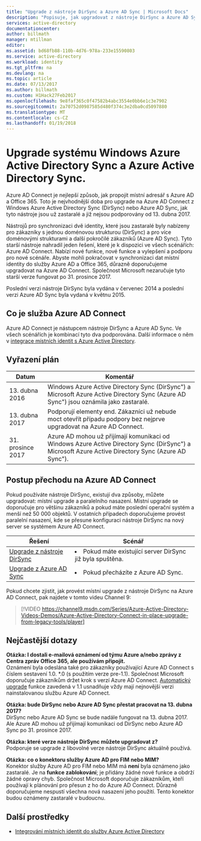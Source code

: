 ```yaml
---
title: "Upgrade z nástroje DirSync a Azure AD Sync | Microsoft Docs"
description: "Popisuje, jak upgradovat z nástroje DirSync a Azure AD Sync Azure AD Connect."
services: active-directory
documentationcenter: 
author: billmath
manager: mtillman
editor: 
ms.assetid: bd68fb88-110b-4d76-978a-233e15590803
ms.service: active-directory
ms.workload: identity
ms.tgt_pltfrm: na
ms.devlang: na
ms.topic: article
ms.date: 07/13/2017
ms.author: billmath
ms.custom: H1Hack27Feb2017
ms.openlocfilehash: 9e8faf365c0f47582b4abc3554e0bb6e1c3e7902
ms.sourcegitcommit: 2a70752d0987585d480f374c3e2dba0cd5097880
ms.translationtype: MT
ms.contentlocale: cs-CZ
ms.lasthandoff: 01/19/2018
---
```

# <a name="upgrade-windows-azure-active-directory-sync-and-azure-active-directory-sync"></a>Upgrade systému Windows Azure Active Directory Sync a Azure Active Directory Sync.
Azure AD Connect je nejlepší způsob, jak propojit místní adresář s Azure AD a Office 365. Toto je nejvhodnější doba pro upgrade na Azure AD Connect z Windows Azure Active Directory Sync (DirSync) nebo Azure AD Sync, jak tyto nástroje jsou už zastaralé a již nejsou podporovány od 13. dubna 2017.

Nástrojů pro synchronizaci dvě identity, které jsou zastaralé byly nabízeny pro zákazníky s jednou doménovou strukturou (DirSync) a pro více doménovými strukturami a další pokročilé zákazníků (Azure AD Sync). Tyto starší nástroje nahradil jeden řešení, které je k dispozici ve všech scénářích: Azure AD Connect. Nabízí nové funkce, nové funkce a vylepšení a podporu pro nové scénáře. Abyste mohli pokračovat v synchronizaci dat místní identity do služby Azure AD a Office 365, důrazně doporučujeme upgradovat na Azure AD Connect. Společnost Microsoft nezaručuje tyto starší verze fungovat po 31. prosince 2017.

Poslední verzi nástroje DirSync byla vydána v červenec 2014 a poslední verzi Azure AD Sync byla vydaná v květnu 2015.

## <a name="what-is-azure-ad-connect"></a>Co je služba Azure AD Connect
Azure AD Connect je nástupcem nástroje DirSync a Azure AD Sync. Ve všech scénářích je kombinací tyto dva podporována. Další informace o něm v [integrace místních identit s Azure Active Directory](active-directory-aadconnect.md).

## <a name="deprecation-schedule"></a>Vyřazení plán
| Datum | Komentář |
| --- | --- |
| 13. dubna 2016 |Windows Azure Active Directory Sync (DirSync") a Microsoft Azure Active Directory Sync (Azure AD Sync") jsou oznámila jako zastaralé. |
| 13. dubna 2017 |Podporují elementy end. Zákazníci už nebude moct otevřít případu podpory bez nejprve upgradovat na Azure AD Connect. |
|31. prosince 2017|Azure AD mohou už přijímají komunikaci od Windows Azure Active Directory Sync (DirSync") a Microsoft Azure Active Directory Sync (Azure AD Sync").

## <a name="how-to-transition-to-azure-ad-connect"></a>Postup přechodu na Azure AD Connect
Pokud používáte nástroje DirSync, existují dva způsoby, můžete upgradovat: místní upgrade a paralelního nasazení. Místní upgrade se doporučuje pro většinu zákazníků a pokud máte poslední operační systém a menší než 50 000 objektů. V ostatních případech doporučujeme provést paralelní nasazení, kde se přesune konfiguraci nástroje DirSync na nový server se systémem Azure AD Connect.

| Řešení | Scénář |
| --- | --- |
| [Upgrade z nástroje DirSync](active-directory-aadconnect-dirsync-upgrade-get-started.md) |<li>Pokud máte existující server DirSync již byla spuštěna.</li> |
| [Upgrade z Azure AD Sync](active-directory-aadconnect-upgrade-previous-version.md) |<li>Pokud přecházíte z Azure AD Sync.</li> |

Pokud chcete zjistit, jak provést místní upgrade z nástroje DirSync na Azure AD Connect, pak najdete v tomto videu Channel 9:

> [!VIDEO https://channel9.msdn.com/Series/Azure-Active-Directory-Videos-Demos/Azure-Active-Directory-Connect-in-place-upgrade-from-legacy-tools/player]
>
>

## <a name="faq"></a>Nejčastější dotazy
**Otázka: I dostali e-mailová oznámení od týmu Azure a/nebo zprávy z Centra zpráv Office 365, ale používám připojit.**  
Oznámení byla odeslána také pro zákazníky používající Azure AD Connect s číslem sestavení 1.0. \*.0 (s použitím verze pre-1.1). Společnost Microsoft doporučuje zákazníkům držet krok s verzí Azure AD Connect. [Automatický upgrade](active-directory-aadconnect-feature-automatic-upgrade.md) funkce zavedená v 1.1 usnadňuje vždy mají nejnovější verzi nainstalovanou službu Azure AD Connect.

**Otázka: bude DirSync nebo Azure AD Sync přestat pracovat na 13. dubna 2017?**  
DirSync nebo Azure AD Sync se bude nadále fungovat na 13. dubna 2017.  Ale Azure AD mohou už přijímají komunikaci od DirSync nebo Azure AD Sync po 31. prosince 2017.

**Otázka: které verze nástroje DirSync můžete upgradovat z?**  
Podporuje se upgrade z libovolné verze nástroje DirSync aktuálně používá. 

**Otázka: co o konektoru služby Azure AD pro FIM nebo MIM?**  
Konektor služby Azure AD pro FIM nebo MIM má **není** byla oznámeno jako zastaralé. Je na **funkce zablokování**; je přidány žádné nové funkce a obdrží žádné opravy chyb. Společnost Microsoft doporučuje zákazníkům, kteří používají k plánování pro přesun z ho do Azure AD Connect. Důrazně doporučujeme nespustí všechna nová nasazení jeho použití. Tento konektor budou oznámeny zastaralé v budoucnu.

## <a name="additional-resources"></a>Další prostředky
* [Integrování místních identit do služby Azure Active Directory](active-directory-aadconnect.md)

